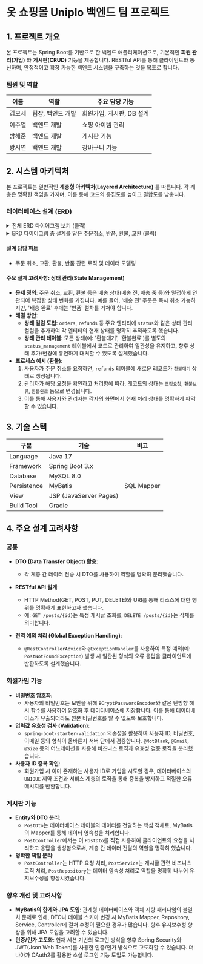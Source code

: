# 옷 쇼핑몰 Uniplo 백엔드 팀 프로젝트

## 1. 프로젝트 개요

본 프로젝트는 Spring Boot를 기반으로 한 백엔드 애플리케이션으로, 기본적인 **회원 관리(가입)** 와 **게시판(CRUD)** 기능을 제공합니다. RESTful API를 통해 클라이언트와 통신하며, 안정적이고 확장 가능한 백엔드 시스템을 구축하는 것을 목표로 합니다. 

### 팀원 및 역할
| 이름   | 역할             | 주요 담당 기능            |
| ------ | ---------------- | ------------------------- |
| 김모세 | 팀장, 백엔드 개발 | 회원가입, 게시판, DB 설계 |
| 이주열 | 백엔드 개발      | 쇼핑 아이템 관리          |
| 방해준 | 백엔드 개발      | 게시판 기능               |
| 방서연 | 백엔드 개발      | 장바구니 기능             |

## 2. 시스템 아키텍처

본 프로젝트는 일반적인 **계층형 아키텍처(Layered Architecture)** 를 따릅니다. 각 계층은 명확한 책임을 가지며, 이를 통해 코드의 응집도를 높이고 결합도를 낮춥니다.


### 데이터베이스 설계 (ERD)
<details>
<summary> 전체 ERD 다이어그램 보기 (클릭)</summary>
<br>
<img width="100%" alt="쇼핑몰 DB 설계" src="https://github.com/user-attachments/assets/7f965626-e867-45f4-9389-6a57f8d002b8" />
</details>

<details>
<summary> ERD 다이어그램 중 설계를 맡은 주문취소, 반품, 환불, 교환 (클릭)</summary>
<br>
<img width="1070" height="645" alt="image" src="https://github.com/user-attachments/assets/7ac2bff2-8e09-4446-bb88-ed7e94d25832" />

</details>

#### 설계 담당 파트
*   주문 취소, 교환, 환불, 반품 관련 로직 및 데이터 모델링

#### 주요 설계 고려사항: 상태 관리(State Management)
*   **문제 정의**: 주문 취소, 교환, 환불 등은 배송 상태(배송 전, 배송 중 등)와 밀접하게 연관되어 복잡한 상태 변화를 가집니다. 예를 들어, '배송 전' 주문은 즉시 취소 가능하지만, '배송 완료' 후에는 '반품' 절차를 거쳐야 합니다.
*   **해결 방안**:
    *   **상태 컬럼 도입**: `orders`, `refunds` 등 주요 엔티티에 `status`와 같은 상태 관리 컬럼을 추가하여 각 엔티티의 현재 상태를 명확히 추적하도록 했습니다.
    *   **상태 관리 테이블**: 모든 상태(예: '환불대기', '환불완료')를 별도의 `status_management` 테이블에서 코드로 관리하여 일관성을 유지하고, 향후 상태 추가/변경에 유연하게 대처할 수 있도록 설계했습니다.
*   **프로세스 예시 (환불)**:
    1.  사용자가 주문 취소를 요청하면, `refunds` 테이블에 새로운 레코드가 `환불대기` 상태로 생성됩니다.
    2.  관리자가 해당 요청을 확인하고 처리함에 따라, 레코드의 상태는 `조정요청`, `환불보류`, `환불완료` 등으로 변경됩니다.
    3.  이를 통해 사용자와 관리자는 각자의 화면에서 현재 처리 상태를 명확하게 파악할 수 있습니다.


## 3. 기술 스택
| 구분        | 기술                   | 비고                               |
| ----------- | ---------------------- | ---------------------------------- |
| Language    | Java 17                |                                    |
| Framework   | Spring Boot 3.x        |                                    |
| Database    | MySQL 8.0              |                                    |
| Persistence | MyBatis                | SQL Mapper                         |
| View        | JSP (JavaServer Pages) |                                    |
| Build Tool  | Gradle                 |                                    |

## 4. 주요 설계 고려사항

### 공통
*   **DTO (Data Transfer Object) 활용**:
    *   각 계층 간 데이터 전송 시 DTO를 사용하여 역할을 명확히 분리했습니다.
  
*   **RESTful API 설계**:
    *   HTTP Method(GET, POST, PUT, DELETE)와 URI를 통해 리소스에 대한 행위를 명확하게 표현하고자 했습니다.
    *   예: `GET /posts/{id}`는 특정 게시글 조회를, `DELETE /posts/{id}`는 삭제를 의미합니다.
*   **전역 예외 처리 (Global Exception Handling)**:
    *   `@RestControllerAdvice`와 `@ExceptionHandler`를 사용하여 특정 예외(예: `PostNotFoundException`) 발생 시 일관된 형식의 오류 응답을 클라이언트에 반환하도록 설계했습니다.

### 회원가입 기능
*   **비밀번호 암호화**:
    *   사용자의 비밀번호는 보안을 위해 `BCryptPasswordEncoder`와 같은 단방향 해시 함수를 사용하여 암호화 후 데이터베이스에 저장합니다. 이를 통해 데이터베이스가 유출되더라도 원본 비밀번호를 알 수 없도록 보호합니다.
*   **입력값 유효성 검사 (Validation)**:
    *   `spring-boot-starter-validation` 의존성을 활용하여 사용자 ID, 비밀번호, 이메일 등의 형식이 올바른지 서버 단에서 검증합니다. `@NotBlank`, `@Email`, `@Size` 등의 어노테이션을 사용해 비즈니스 로직과 유효성 검증 로직을 분리했습니다.
*   **사용자 ID 중복 확인**:
    *   회원가입 시 이미 존재하는 사용자 ID로 가입을 시도할 경우, 데이터베이스의 `UNIQUE` 제약 조건과 서비스 계층의 로직을 통해 중복을 방지하고 적절한 오류 메시지를 반환합니다.

### 게시판 기능
*   **Entity와 DTO 분리**:
    *   `PostDto`는 데이터베이스 테이블의 데이터를 전달하는 핵심 객체로, MyBatis의 Mapper를 통해 데이터 영속성을 처리합니다.
    *   `PostController`에서는 이 `PostDto`를 직접 사용하여 클라이언트의 요청을 처리하고 응답을 생성함으로써, 계층 간 데이터 전달의 역할을 명확히 했습니다.
*   **명확한 책임 분리**:
    *   `PostController`는 HTTP 요청 처리, `PostService`는 게시글 관련 비즈니스 로직 처리, `PostRepository`는 데이터 영속성 처리로 역할을 명확히 나누어 유지보수성을 향상시켰습니다.


### 향후 개선 및 고려사항
*   **MyBatis의 한계와 JPA 도입**: 관계형 데이터베이스와 객체 지향 패러다임의 불일치 문제로 인해, DTO나 테이블 스키마 변경 시 MyBatis Mapper, Repository, Service, Controller에 걸쳐 수정이 필요한 경우가 많습니다. 향후 유지보수성 향상을 위해 JPA 도입을 고려할 수 있습니다.
*   **인증/인가 고도화**: 현재 세션 기반의 로그인 방식을 향후 Spring Security와 JWT(Json Web Token)를 사용한 인증/인가 방식으로 고도화할 수 있습니다. 더 나아가 OAuth2를 활용한 소셜 로그인 기능 도입도 가능합니다.

